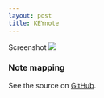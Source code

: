 ```yaml
---
layout: post
title: KEYnote
---
```


Screenshot
![](/images/keynote.png)

### Note mapping
<script
src="https://gist.github.com/deanturpin/a76ef9b736f235a775f129f251a4c698.js">
</script>

See the source on [GitHub](https://github.com/deanturpin/KEYnote).
